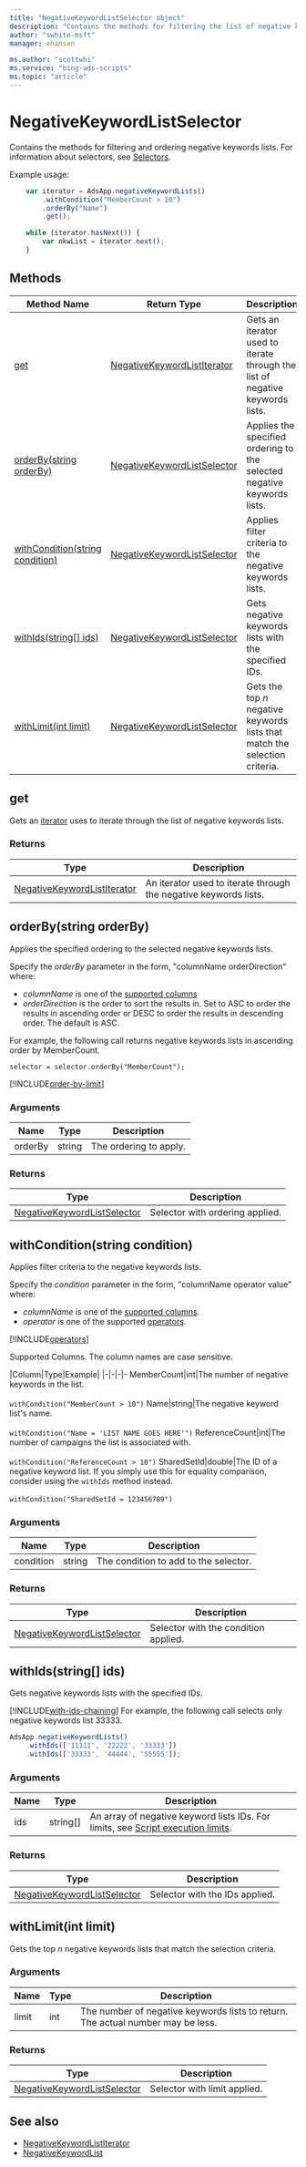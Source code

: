 ```yaml
---
title: "NegativeKeywordListSelector object"
description: "Contains the methods for filtering the list of negative keyword lists to return."
author: "swhite-msft"
manager: ehansen

ms.author: "scottwhi"
ms.service: "bing-ads-scripts"
ms.topic: "article"
---
```


# NegativeKeywordListSelector

Contains the methods for filtering and ordering negative keywords lists. For information about selectors, see [Selectors](../concepts/selectors.md).

Example usage:
```javascript
    var iterator = AdsApp.negativeKeywordLists()
        .withCondition("MemberCount > 10")
        .orderBy("Name")
        .get();

    while (iterator.hasNext()) {
        var nkwList = iterator.next();
    }
```

## Methods
|Method Name|Return Type|Description|
|-|-|-
[get](#get)|[NegativeKeywordListIterator](./NegativeKeywordListIterator.md)|Gets an iterator used to iterate through the list of negative keywords lists.
[orderBy(string orderBy)](#orderby-string-orderby-)|[NegativeKeywordListSelector](./NegativeKeywordListSelector.md)|Applies the specified ordering to the selected negative keywords lists.
[withCondition(string condition)](#withcondition-string-condition-)|[NegativeKeywordListSelector](./NegativeKeywordListSelector.md)|Applies filter criteria to the negative keywords lists.
[withIds(string[] ids)](#withids-string-ids-)|[NegativeKeywordListSelector](./NegativeKeywordListSelector.md)|Gets negative keywords lists with the specified IDs.
[withLimit(int limit)](#withlimit-int-limit-)|[NegativeKeywordListSelector](./NegativeKeywordListSelector.md)|Gets the top *n* negative keywords lists that match the selection criteria.


## <a name="get"></a>get
Gets an [iterator](../concepts/iterators.md) uses to iterate through the list of negative keywords lists.

### Returns
|Type|Description|
|-|-
[NegativeKeywordListIterator](./NegativeKeywordListIterator.md)|An iterator used to iterate through the negative keywords lists.


## <a name="orderby-string-orderby-"></a>orderBy(string orderBy)
Applies the specified ordering to the selected negative keywords lists. 

Specify the *orderBy* parameter in the form, "columnName orderDirection" where:

- *columnName* is one of the [supported columns](#supported-negative-keyword-list-columns)
- *orderDirection* is the order to sort the results in. Set to ASC to order the results in ascending order or DESC to order the results in descending order. The default is ASC.

For example, the following call returns negative keywords lists in ascending order by MemberCount.

`selector = selector.orderBy("MemberCount");`

[!INCLUDE[order-by-limit](../includes/order-by-limit.md)]

### Arguments
|Name|Type|Description|
|-|-|-
orderBy|string|The ordering to apply.

### Returns
|Type|Description|
|-|-
[NegativeKeywordListSelector](./NegativeKeywordListSelector.md)|Selector with ordering applied.


## <a name="withcondition-string-condition-"></a>withCondition(string condition)
Applies filter criteria to the negative keywords lists. 

Specify the *condition* parameter in the form, "columnName operator value" where: 

- *columnName* is one of the [supported columns](#supported-negative-keyword-list-columns).
- *operator* is one of the supported [operators](#operators).

[!INCLUDE[operators](../includes/operators.md)]

<a name="supported-negative-keyword-list-columns"></a>
Supported Columns. The column names are case sensitive.

|Column|Type|Example|
|-|-|-|-
MemberCount|int|The number of negative keywords in the list.<br /><br />`withCondition("MemberCount > 10")`
Name|string|The negative keyword list's name.<br /><br />`withCondition("Name = 'LIST NAME GOES HERE'")`
ReferenceCount|int|The number of campaigns the list is associated with.<br /><br />`withCondition("ReferenceCount > 10")`
SharedSetId|double|The ID of a negative keyword list. If you simply use this for equality comparison, consider using the `withIds` method instead.<br /><br />`withCondition("SharedSetId = 123456789")`

### Arguments
|Name|Type|Description|
|-|-|-
condition|string|The condition to add to the selector.

### Returns
|Type|Description|
|-|-
[NegativeKeywordListSelector](./NegativeKeywordListSelector.md)|Selector with the condition applied.


## <a name="withids-string-ids-"></a>withIds(string[] ids)
Gets negative keywords lists with the specified IDs.

[!INCLUDE[with-ids-chaining](../includes/with-ids-chaining.md)] For example, the following call selects only negative keywords list 33333.

```javascript
AdsApp.negativeKeywordLists()
    .withIds(['11111', '22222', '33333'])
    .withIds(['33333', '44444', '55555']);
```

### Arguments
|Name|Type|Description|
|-|-|-
ids|string[]|An array of negative keyword lists IDs. For limits, see [Script execution limits](../concepts/execution-limits.md).

### Returns
|Type|Description|
|-|-
[NegativeKeywordListSelector](./NegativeKeywordListSelector.md)|Selector with the IDs applied.


## <a name="withlimit-int-limit-"></a>withLimit(int limit)
Gets the top *n* negative keywords lists that match the selection criteria.

### Arguments
|Name|Type|Description|
|-|-|-
limit|int|The number of negative keywords lists to return. The actual number may be less.

### Returns
|Type|Description|
|-|-
[NegativeKeywordListSelector](./NegativeKeywordListSelector.md)|Selector with limit applied.



## See also
- [NegativeKeywordListIterator](./NegativeKeywordListIterator.md)
- [NegativeKeywordList](./NegativeKeywordList.md)
